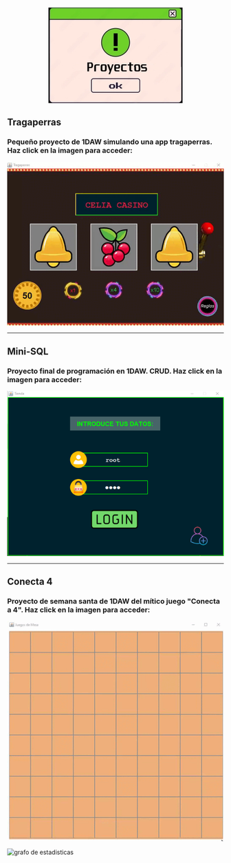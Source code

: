 <p align="center">
    <img src="imagenes/proyecto.jpg" alt="Proyecto 1">
</p>

## Tragaperras
### Pequeño proyecto de 1DAW simulando una app tragaperras. Haz click en la imagen para acceder:
<div align="center">
<a href="https://github.com/Maax3/Tragaperras_1DAW">
<img src="imagenes/tragaperras.gif" alt="Proyecto 1">
</a></div>

<hr/>

## Mini-SQL
### Proyecto final de programación en 1DAW. CRUD. Haz click en la imagen para acceder:
<div align="center">
<a href="https://github.com/Maax3/Aplicacion_BDD_1DAW">
<img src="imagenes/appBDD2.png" alt="Proyecto 2">
</a></div>

<hr/>

## Conecta 4
### Proyecto de semana santa de 1DAW del mítico juego "Conecta a 4". Haz click en la imagen para acceder:

<div align="center">
<a href="https://github.com/Maax3/Conecta4_1DAW">
<img src="imagenes/conecta4.gif" alt="Proyecto 3">
</a></div>


![grafo de estadisticas](https://github-readme-activity-graph.vercel.app/graph?username=Maax3&bg_color=1F222E&color=57C3E1&line=0ACE0D&point=FFFFFF&hide_border=true")


